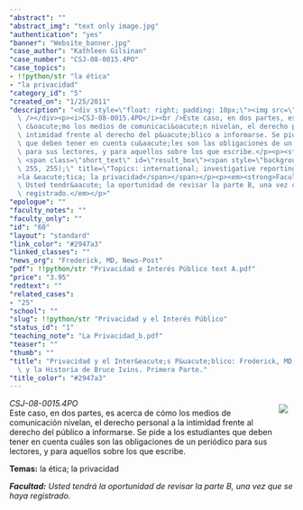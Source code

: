 ```yaml
---
"abstract": ""
"abstract_img": "text only image.jpg"
"authentication": "yes"
"banner": "Website_banner.jpg"
"case_author": "Kathleen Gilsinan"
"case_number": "CSJ-08-0015.4PO"
"case_topics":
- !!python/str "la ética"
- "la privacidad"
"category_id": "5"
"created_on": "1/25/2011"
"description": "<div style=\"float: right; padding: 10px;\"><img src=\"https://casestudies.jrn.columbia.edu/casestudy/files/photos/455/text%20only%20image.jpg\"\
  \ /></div><p><i>CSJ-08-0015.4PO</i><br />Este caso, en dos partes, es acerca de\
  \ c&oacute;mo los medios de comunicaci&oacute;n nivelan, el derecho personal a la\
  \ intimidad frente al derecho del p&uacute;blico a informarse. Se pide a los estudiantes\
  \ que deben tener en cuenta cu&aacute;les son las obligaciones de un peri&oacute;dico\
  \ para sus lectores, y para aquellos sobre los que escribe.</p><p><strong>Temas:</strong>\
  \ <span class=\"short_text\" id=\"result_box\"><span style=\"background-color: rgb(255,\
  \ 255, 255);\" title=\"Topics: international; investigative reporting; ethics\"\
  >la &eacute;tica; la privacidad</span></span></p><p><em><strong>Facultad:</strong>\
  \ Usted tendr&aacute; la oportunidad de revisar la parte B, una vez que se haya\
  \ registrado.</em></p>"
"epologue": ""
"faculty_notes": ""
"faculty_only": ""
"id": "60"
"layout": "standard"
"link_color": "#2947a3"
"linked_classes": ""
"news_org": "Frederick, MD, News-Post"
"pdf": !!python/str "Privacidad e Interés Público text A.pdf"
"price": "3.95"
"redtext": ""
"related_cases":
- "25"
"school": ""
"slug": !!python/str "Privacidad y el Interés Público"
"status_id": "1"
"teaching_note": "La Privacidad_b.pdf"
"teaser": ""
"thumb": ""
"title": "Privacidad y el Inter&eacute;s P&uacute;blico: Frederick, MD, <i>News-Post</i>\
  \ y la Historia de Bruce Ivins. Primera Parte."
"title_color": "#2947a3"
---
```

<div style="float: right; padding: 10px;"><img src="https://casestudies.jrn.columbia.edu/casestudy/files/photos/455/text%20only%20image.jpg" /></div><p><i>CSJ-08-0015.4PO</i><br />Este caso, en dos partes, es acerca de c&oacute;mo los medios de comunicaci&oacute;n nivelan, el derecho personal a la intimidad frente al derecho del p&uacute;blico a informarse. Se pide a los estudiantes que deben tener en cuenta cu&aacute;les son las obligaciones de un peri&oacute;dico para sus lectores, y para aquellos sobre los que escribe.</p><p><strong>Temas:</strong> <span class="short_text" id="result_box"><span style="background-color: rgb(255, 255, 255);" title="Topics: international; investigative reporting; ethics">la &eacute;tica; la privacidad</span></span></p><p><em><strong>Facultad:</strong> Usted tendr&aacute; la oportunidad de revisar la parte B, una vez que se haya registrado.</em></p>